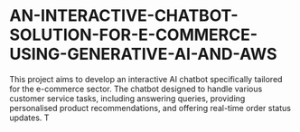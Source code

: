 # AN-INTERACTIVE-CHATBOT-SOLUTION-FOR-E-COMMERCE-USING-GENERATIVE-AI-AND-AWS
This project aims to develop an interactive AI chatbot specifically tailored for the e-commerce sector. The chatbot  designed to handle various customer service tasks, including answering queries, providing personalised product recommendations, and offering real-time order status updates. T
